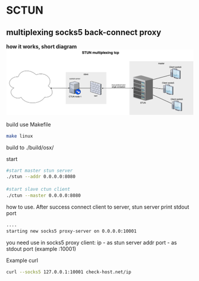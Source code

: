 # SCTUN
## multiplexing socks5 back-connect proxy

**how it works, short diagram**
![screenshot](docs/stun_diagram.png)

build use Makefile
````bash
make linux
````
build to ./build/osx/

start
````bash
#start master stun server
./stun --addr 0.0.0.0:8080

#start slave ctun client
./ctun --master 0.0.0.0:8080
````

how to use. 
After success connect client to server, stun server print stdout port
````bash 
....
starting new socks5 proxy-server on 0.0.0.0:10001
````
you need use in socks5 proxy client:
ip - as stun server addr 
port - as stdout port (example :10001) 

Example curl
````bash
curl --socks5 127.0.0.1:10001 check-host.net/ip
````

